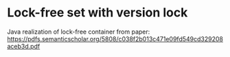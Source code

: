 # Lock-free set with version lock

Java realization of lock-free container from paper:
https://pdfs.semanticscholar.org/5808/c038f2b013c471e09fd549cd329208aceb3d.pdf 
